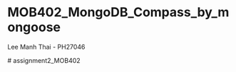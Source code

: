 # MOB402_MongoDB_Compass_by_mongoose
Lee Manh Thai - PH27046




#   a s s i g n m e n t 2 _ M O B 4 0 2  
 